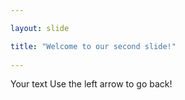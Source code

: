 ```yaml
---

layout: slide

title: "Welcome to our second slide!"
	
---
```


Your text
Use the left arrow to go back!
